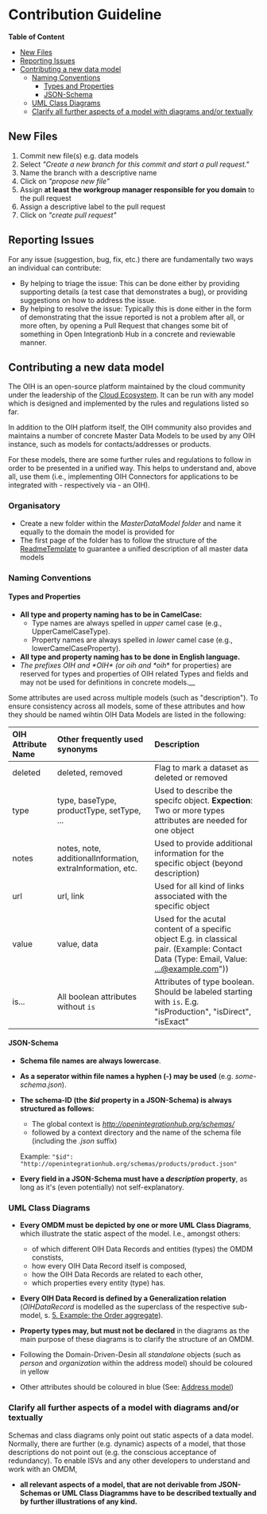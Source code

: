# Contribution Guideline

**Table of Content**
<!-- TOC depthFrom:2 depthTo:6 withLinks:1 updateOnSave:1 orderedList:0 -->

- [New Files](#new-files)
- [Reporting Issues](#reporting-issues)
- [Contributing a new data model](#contributing-a-new-data-model)
	- [Naming Conventions](#naming-conventions)
		- [Types and Properties](#types-and-properties)
		- [JSON-Schema](#json-schema)
	- [UML Class Diagrams](#uml-class-diagrams)
	- [Clarify all further aspects of a model with diagrams and/or textually](#clarify-all-further-aspects-of-a-model-with-diagrams-andor-textually)

<!-- /TOC -->

## New Files
1. Commit new file(s) e.g. data models
2. Select _"Create a new branch for this commit and start a pull request."_
3. Name the branch with a descriptive name
4. Click on _"propose new file"_
5. Assign **at least the workgroup manager responsible for you domain** to the pull request
6. Assign a descriptive label to the pull request
7. Click on _"create pull request"_

## Reporting Issues
For any issue (suggestion, bug, fix, etc.) there are fundamentally two ways an individual can contribute:

 - By helping to triage the issue: This can be done either by providing supporting details (a test case that demonstrates a bug), or providing suggestions on how to address the issue.
 - By helping to resolve the issue: Typically this is done either in the form of demonstrating that the issue reported is not a problem after all, or more often, by opening a Pull Request that changes some bit of something in Open Integrationb Hub in a concrete and reviewable manner.


## Contributing a new data model

The OIH is an open-source platform maintained by the cloud community under the leadership of the [Cloud Ecosystem](http://www.cloudecosystem.org). It can be run with any model which is designed and implemented by the rules and regulations listed so far.

In addition to the OIH platform itself, the OIH community also provides and maintains a number of concrete Master Data Models to be used by any OIH instance, such as models for contacts/addresses or products.

For these models, there are some further rules and regulations to follow in order to be presented in a unified way. This helps to understand and, above all, use them (i.e., implementing OIH Connectors for applications to be integrated with - respectively via - an OIH).

### Organisatory

* Create a new folder within the _MasterDataModel folder_ and name it equally to the domain the model is provided for
* The first page of the folder has to follow the structure of the [ReadmeTemplate](MasterDataModels/ReadmeTemplate.md) to guarantee a unified description of all master data models

### Naming Conventions

#### Types and Properties

* __All type and property naming has to be in CamelCase:__
	* Type names are always spelled in _upper_ camel case (e.g., UpperCamelCaseType).
	* Property names are always spelled in _lower_ camel case (e.g., lowerCamelCaseProperty).
* __All type and property naming has to be done in English language.__
* __The prefixes _OIH_ and *OIH_*  (or _oih_ and *oih_* for properties) are reserved for types and properties of OIH related Types and fields and may not be used for definitions in concrete models.__

Some attributes are used across multiple models (such as "description"). To ensure consistency across all models, some of these attributes and how they should be named wihtin OIH Data Models are listed in the following:

|OIH Attribute Name|Other frequently used synonyms|Description|
|:--|:--|:--|
|deleted|deleted, removed|Flag to mark a dataset as deleted or removed|
|type|type, baseType, productType, setType, ...| Used to describe the specifc object. **Expection**: Two or more types attributes are needed for one object|
|notes|notes, note, additionalInformation, extraInformation, etc.|Used to provide additional information for the specific object (beyond description)|
|url| url, link|Used for all kind of links associated with the specific object|
|value|value, data|Used for the acutal content of a specific object E.g. in classical <key><value> pair. (Example: Contact Data (Type: Email, Value: ...@example.com"))|
|is...|All boolean attributes without `is`|Attributes of type boolean. Should be labeled starting with `is`. E.g. "isProduction", "isDirect", "isExact"|


#### JSON-Schema

* __Schema file names are always lowercase__.
* __As a seperator within file names a hyphen (-) may be used__ (e.g. _some-schema.json_).
* __The schema-ID (the _$id_ property in a JSON-Schema) is always structured as follows:__
	* The global context is _http://openintegrationhub.org/schemas/_
	* followed by a context directory and the name of the schema file (including the _.json_ suffix)

	Example: ```"$id": "http://openintegrationhub.org/schemas/products/product.json"```
* __Every field in a JSON-Schema must have a _description_ property__, as long as it's (even potentially) not self-explanatory.

### UML Class Diagrams

* __Every OMDM must be depicted by one or more UML Class Diagrams__, which illustrate the static aspect of the model. I.e., amongst others:
	* of which different OIH Data Records and entities (types) the OMDM constists,
	* how every OIH Data Record itself is composed,
	* how the OIH Data Records are related to each other,
	* which properties every entity (type) has.
* __Every OIH Data Record is defined by a Generalization relation__ (_OIHDataRecord_ is modelled as the superclass of the respective sub-model, s. [5. Example: the Order aggregate](#5-example-the-order-aggregate)).
* __Property types may, but must not be declared__ in the diagrams as the main purpose of these diagrams is to clarify the structure of an OMDM.

* Following the Domain-Driven-Desin all _standalone_ objects (such as _person_ and _organization_ within the address model) should be coloured in yellow
* Other attributes should be coloured in blue (See: [Address model](/MasterDataModels/Addresses#uml-diagram))

### Clarify all further aspects of a model with diagrams and/or textually

Schemas and class diagrams only point out static aspects of a data model. Normally, there are further (e.g. dynamic) aspects of a model, that those descriptions do not point out (e.g. the conscious acceptance of redundancy). To enable ISVs and any other developers to understand and work with an OMDM,

* __all relevant aspects of a model, that are not derivable from JSON-Schemas or UML Class Diagramms have to be described textually and by further illustrations of any kind.__
